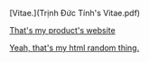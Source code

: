 

[Vitae.](Trịnh Đức Tính's Vitae.pdf)

[That's my product's website](http://ngoisaola.com)

[Yeah, that's my html random thing.](https://groutlloyd.github.io/Portfolio.html)

